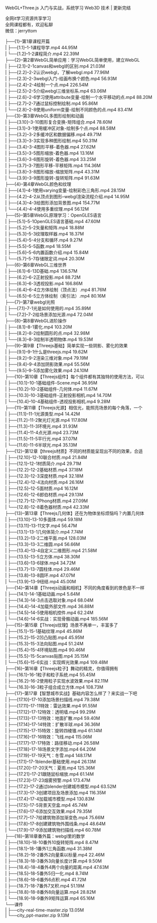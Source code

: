 WebGL+Three.js 入门与实战，系统学习 Web3D 技术 | 更新完结

全网it学习资源共享学习<br>全网课程都有，欢迎私聊<br>微信：jerryttom<br>

├──{1}–第1章课程开篇<br> | ├──[1.1]–1-1课程导学.mp4 44.95M<br> | └──[1.2]–1-2课程简介.mp4 22.39M<br> ├──{2}–第2章WebGL简单应用：学习WebGL简单使用，建立WebGL<br> | ├──[2.1]–2-1canvas和webgl的区别.mp4 21.03M<br> | ├──[2.2]–2-2认识webgl，了解webgl.mp4 77.96M<br> | ├──[2.3]–2-3webgl入门-给画布换个颜色.mp4 56.93M<br> | ├──[2.4]–2-4绘制一个点.mp4 226.54M<br> | ├──[2.5]–2-5介绍webgl三维坐标系.mp4 63.06M<br> | ├──[2.6]–2-6学习使用attribute变量-绘制一个水平移动的点.mp4 88.20M<br> | ├──[2.7]–2-7通过鼠标控制绘制.mp4 95.86M<br> | └──[2.8]–2-8使用uniform变量-绘制不同颜色的点.mp4 83.41M<br> ├──{3}–第3章WebGL多图形绘制和动画<br> | ├──[3.10]–3-10图形复合变换-矩阵组合.mp4 78.60M<br> | ├──[3.1]–3-1使用缓冲区对象-绘制多个点.mp4 88.58M<br> | ├──[3.2]–3-2多缓冲区和数据偏移.mp4 49.71M<br> | ├──[3.3]–3-3实现多种图形绘制.mp4 50.31M<br> | ├──[3.4]–3-4图形平移-着色器.mp4 27.62M<br> | ├──[3.5]–3-5图形缩放-着色器.mp4 13.16M<br> | ├──[3.6]–3-6图形旋转-着色器.mp4 33.25M<br> | ├──[3.7]–3-7图形平移-平移矩阵.mp4 114.36M<br> | ├──[3.8]–3-8图形缩放-缩放矩阵.mp4 43.31M<br> | └──[3.9]–3-9图形旋转-旋转矩阵.mp4 91.63M<br> ├──{4}–第4章WebGL颜色和纹理<br> | ├──[4.1]–4-1使用varying变量-绘制彩色三角形.mp4 28.15M<br> | ├──[4.2]–4-2从顶点到图形–webgl渲染流程介绍.mp4 14.95M<br> | ├──[4.3]–4-3给图形添加背景图.mp4 154.77M<br> | └──[4.4]–4-4使用多重纹理.mp4 56.12M<br> ├──{5}–第5章WebGL原理学习：OpenGLES语言<br> | ├──[5.1]–5-1OpenGLES语言基础.mp4 47.60M<br> | ├──[5.2]–5-2矢量和矩阵.mp4 18.88M<br> | ├──[5.3]–5-3纹理取样器.mp4 18.37M<br> | ├──[5.4]–5-4分支和循环.mp4 9.27M<br> | ├──[5.5]–5-5函数.mp4 18.55M<br> | ├──[5.6]–5-6内置函数介绍.mp4 15.84M<br> | └──[5.7]–5-7存储限定词.mp4 20.30M<br> ├──{6}–第6章WebGL三维世界<br> | ├──[6.1]–6-13D基础.mp4 136.57M<br> | ├──[6.2]–6-2正射投影.mp4 88.72M<br> | ├──[6.3]–6-3透视投影.mp4 166.86M<br> | ├──[6.4]–6-4立方体绘制（顶点法）.mp4 81.76M<br> | └──[6.5]–6-5立方体绘制（索引法）.mp4 80.16M<br> ├──{7}–第7章webgl光照<br> | ├──[7.1]–7-1光是如何使用的.mp4 35.89M<br> | └──[7.2]–7-2给场景添加光源.mp4 72.04M<br> ├──{8}–第8章WebGL进阶操作<br> | ├──[8.1]–8-1雾化.mp4 103.20M<br> | ├──[8.2]–8-2绘制圆形的点.mp4 32.98M<br> | └──[8.3]–8-3绘制半透明物体.mp4 19.53M<br> ├──{9}–第9章【Threejs基础】简单实现一些阴影、雾化的效果<br> | ├──[9.1]–9-1什么是threejs.mp4 19.62M<br> | ├──[9.2]–9-2渲染三维对象.mp4 79.19M<br> | ├──[9.4]–9-4添加阴影效果.mp4 55.56M<br> | └──[9.5]–9-5添加雾化效果.mp4 24.10M<br> ├──{10}–第10章【Threejs组件】每个组件都有其独特的使用方法，可以<br> | ├──[10.1]–10-1基础组件-Scene.mp4 36.95M<br> | ├──[10.2]–10-2基础组件-几何体.mp4 11.67M<br> | ├──[10.3]–10-3基础组件-正射投影相机.mp4 14.70M<br> | └──[10.4]–10-4基础组件-透视投影相机.mp4 9.28M<br> ├──{11}–第11章【Threejs光源】相信光，能照亮场景的每个角落，一个<br> | ├──[11.1]–11-1光源类型.mp4 14.42M<br> | ├──[11.2]–11-2聚光灯光源.mp4 117.80M<br> | ├──[11.3]–11-3环境光.mp4 31.93M<br> | ├──[11.4]–11-4点光源.mp4 23.73M<br> | ├──[11.5]–11-5平行光.mp4 37.07M<br> | └──[11.6]–11-6半球光.mp4 35.13M<br> ├──{12}–第12章【threejs材质】不同的材质能呈现出不同的效果，合适<br> | ├──[12.10]–12-10联合材质.mp4 21.84M<br> | ├──[12.1]–12-1材质简介.mp4 29.71M<br> | ├──[12.2]–12-2基础材质.mp4 37.18M<br> | ├──[12.3]–12-3深度材质.mp4 32.18M<br> | ├──[12.4]–12-4法向材质.mp4 26.16M<br> | ├──[12.5]–12-5面材质.mp4 16.12M<br> | ├──[12.6]–12-6郎伯材质.mp4 29.13M<br> | ├──[12.7]–12-7Phong材质.mp4 27.09M<br> | └──[12.8]–12-8着色器材质.mp4 42.33M<br> ├──{13}–第13章【Threejs几何体】还在为物体坐标烦恼吗？内置几何体<br> | ├──[13.10]–13-10多面体.mp4 59.18M<br> | ├──[13.11]–13-11文字.mp4 56.47M<br> | ├──[13.1]–13-1几何体简介.mp4 7.74M<br> | ├──[13.2]–13-2二维平面.mp4 128.03M<br> | ├──[13.3]–13-3二维圆.mp4 56.66M<br> | ├──[13.4]–13-4自定义二维图形.mp4 21.58M<br> | ├──[13.5]–13-5立方体.mp4 38.30M<br> | ├──[13.6]–13-6球体.mp4 34.72M<br> | ├──[13.7]–13-7圆柱体.mp4 29.46M<br> | ├──[13.8]–13-8圆环.mp4 47.07M<br> | └──[13.9]–13-9纽结.mp4 45.00M<br> ├──{14}–第14章【Threejs动画和相机】不同的角度看到的景色是不一样<br> | ├──[14.1]–14-1基础动画.mp4 5.64M<br> | ├──[14.3]–14-3点击选取对象.mp4 68.04M<br> | ├──[14.4]–14-4加载外部文件.mp4 36.88M<br> | ├──[14.5]–14-5使用相机控件.mp4 62.24M<br> | └──[14.6]–14-6实战：实现骨骼动画.mp4 185.56M<br> ├──{15}–第15章【Threejs纹理】场景不再单一，丰富多了<br> | ├──[15.1]–15-1基础纹理.mp4 45.86M<br> | ├──[15.2]–15-2凹凸贴图.mp4 45.95M<br> | ├──[15.3]–15-3法向贴图.mp4 51.24M<br> | ├──[15.4]–15-4环境贴图.mp4 90.46M<br> | ├──[15.5]–15-5canvas贴图.mp4 35.15M<br> | └──[15.6]–15-6实战：实现辉光效果.mp4 109.48M<br> ├──{16}–第16章【Threejs粒子】舞动的精灵，你值得拥有<br> | ├──[16.1]–16-1粒子和粒子系统.mp4 55.45M<br> | ├──[16.2]–16-2使用粒子实现水波效果.mp4 82.11M<br> | └──[16.3]–16-3粒子组合成立方体.mp4 108.73M<br> ├──{17}–第17章【智慧城市实战】基础内容怎么样了？来实战一下吧<br> | ├──[17.10]–17-10添加场景扫描线.mp4 79.38M<br> | ├──[17.11]–17-11特效：雷达效果.mp4 91.55M<br> | ├──[17.12]–17-12特效：透明墙.mp4 99.29M<br> | ├──[17.13]–17-13特效：地面扩散.mp4 59.40M<br> | ├──[17.14]–17-14特效：扩散半球.mp4 36.36M<br> | ├──[17.15]–17-15特效：旋转四棱锥.mp4 61.14M<br> | ├──[17.16]–17-16特效：飞线.mp4 115.06M<br> | ├──[17.17]–17-17特效：路径移动.mp4 26.58M<br> | ├──[17.18]–17-18场景文字添加.mp4 64.20M<br> | ├──[17.19]–17-19天气：冬雪.mp4 148.17M<br> | ├──[17.1]–17-1blender基础使用.mp4 26.13M<br> | ├──[17.20]–17-20天气：夏雨.mp4 125.36M<br> | ├──[17.21]–17-21跟随鼠标缩放.mp4 61.14M<br> | ├──[17.23]–17-23烟雾预警.mp4 173.47M<br> | ├──[17.2]–17-2通过blender创建城市模型.mp4 63.52M<br> | ├──[17.3]–17-3创建项目及场景添加.mp4 116.35M<br> | ├──[17.4]–17-4加载城市模型.mp4 130.83M<br> | ├──[17.5]–17-5背景天空盒.mp4 45.74M<br> | ├──[17.6]–17-6添加交互效果.mp4 79.35M<br> | ├──[17.7]–17-7给建筑物添加渐变色.mp4 75.66M<br> | ├──[17.8]–17-8创建建筑物外围线条.mp4 48.64M<br> | └──[17.9]–17-9添加建筑物扫描线.mp4 60.78M<br> ├──{18}–第18章番外篇：webgl里的数学<br> | ├──[18.10]–18-10番外10旋转矩阵.mp4 8.47M<br> | ├──[18.1]–18-1番外1三角函数.mp4 31.38M<br> | ├──[18.2]–18-2番外2向量乘以标量.mp4 22.46M<br> | ├──[18.3]–18-3番外3向量长度计算.mp4 9.50M<br> | ├──[18.4]–18-4番外4两个向量的距离.mp4 47.63M<br> | ├──[18.5]–18-5番外5归一化.mp4 8.74M<br> | ├──[18.6]–18-6番外6点积.mp4 41.72M<br> | ├──[18.7]–18-7番外7叉积.mp4 51.19M<br> | ├──[18.8]–18-8番外8向量运算.mp4 28.82M<br> | └──[18.9]–18-9番外9矩阵运算.mp4 65.16M<br> └──课件<br> | ├──city-real-time-master.zip 13.05M<br> | └──city_ppt-master.zip 9.13M